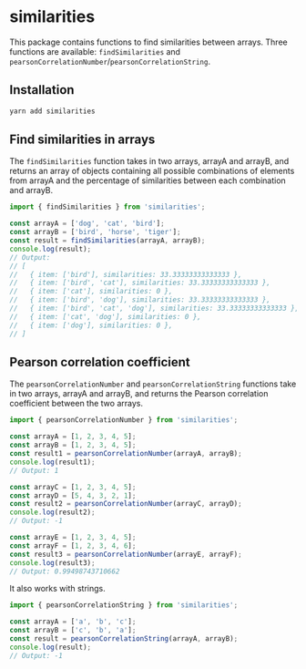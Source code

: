 # similarities

This package contains functions to find similarities between arrays. Three functions are available: `findSimilarities` and `pearsonCorrelationNumber`/`pearsonCorrelationString`.

## Installation

```bash
yarn add similarities
```

## Find similarities in arrays

The `findSimilarities` function takes in two arrays, arrayA and arrayB, and returns an array of objects containing all possible combinations of elements from arrayA and the percentage of similarities between each combination and arrayB.

```typescript
import { findSimilarities } from 'similarities';

const arrayA = ['dog', 'cat', 'bird'];
const arrayB = ['bird', 'horse', 'tiger'];
const result = findSimilarities(arrayA, arrayB);
console.log(result);
// Output:
// [
//   { item: ['bird'], similarities: 33.33333333333333 },
//   { item: ['bird', 'cat'], similarities: 33.33333333333333 },
//   { item: ['cat'], similarities: 0 },
//   { item: ['bird', 'dog'], similarities: 33.33333333333333 },
//   { item: ['bird', 'cat', 'dog'], similarities: 33.33333333333333 },
//   { item: ['cat', 'dog'], similarities: 0 },
//   { item: ['dog'], similarities: 0 },
// ]
```

## Pearson correlation coefficient

The `pearsonCorrelationNumber` and `pearsonCorrelationString` functions take in two arrays, arrayA and arrayB, and returns the Pearson correlation coefficient between the two arrays.

```typescript
import { pearsonCorrelationNumber } from 'similarities';

const arrayA = [1, 2, 3, 4, 5];
const arrayB = [1, 2, 3, 4, 5];
const result1 = pearsonCorrelationNumber(arrayA, arrayB);
console.log(result1);
// Output: 1

const arrayC = [1, 2, 3, 4, 5];
const arrayD = [5, 4, 3, 2, 1];
const result2 = pearsonCorrelationNumber(arrayC, arrayD);
console.log(result2);
// Output: -1

const arrayE = [1, 2, 3, 4, 5];
const arrayF = [1, 2, 3, 4, 6];
const result3 = pearsonCorrelationNumber(arrayE, arrayF);
console.log(result3);
// Output: 0.99498743710662
```

It also works with strings.

```typescript
import { pearsonCorrelationString } from 'similarities';

const arrayA = ['a', 'b', 'c'];
const arrayB = ['c', 'b', 'a'];
const result = pearsonCorrelationString(arrayA, arrayB);
console.log(result);
// Output: -1
```
